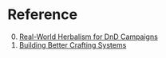 # Reference

0. [Real-World Herbalism for DnD Campaigns](https://www.youtube.com/watch?v=g2KZlOwDFmE)
0. [Building Better Crafting Systems](https://www.youtube.com/watch?v=Nj7EaryBgak)

